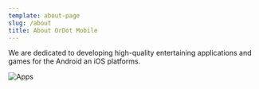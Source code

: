 ```yaml
---
template: about-page
slug: /about
title: About OrDot Mobile
---
```

We are dedicated to developing high-quality entertaining applications and games for the Android an iOS platforms.

![Apps](/assets/phone-photo-1557690267-fad2f168bb95.jpeg "Apps")